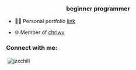 <h3 align="center">beginner programmer</h3>

- 👨‍💻 Personal portfolio [link](https://github.com/jzxchill/portfolio)

- 🌐 Member of [chrlwv](https://github.com/chrlwv)

<h3 align="left">Connect with me:</h3>
<p align="left">
</p>

<p>&nbsp;<img align="center" src="https://github-readme-stats.vercel.app/api?username=jzxchill&show_icons=true&locale=en" alt="jzxchill" /></p>
